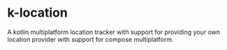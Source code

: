 # k-location

A kotlin multiplatform location tracker with support for providing your own location
provider with support for compose multiplatform.
